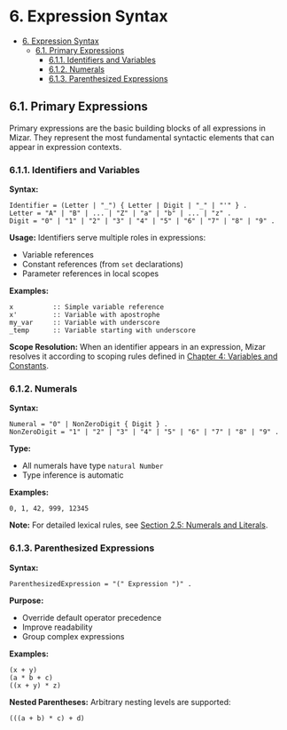 # 6. Expression Syntax

- [6. Expression Syntax](#6-expression-syntax)
    - [6.1. Primary Expressions](#61-primary-expressions)
        - [6.1.1. Identifiers and Variables](#611-identifiers-and-variables)
        - [6.1.2. Numerals](#612-numerals)
        - [6.1.3. Parenthesized Expressions](#613-parenthesized-expressions)

## 6.1. Primary Expressions

Primary expressions are the basic building blocks of all expressions in Mizar. They represent the most fundamental syntactic elements that can appear in expression contexts.

### 6.1.1. Identifiers and Variables

**Syntax:**
```bnf
Identifier = (Letter | "_") { Letter | Digit | "_" | "'" } .
Letter = "A" | "B" | ... | "Z" | "a" | "b" | ... | "z" .
Digit = "0" | "1" | "2" | "3" | "4" | "5" | "6" | "7" | "8" | "9" .
```

**Usage:**
Identifiers serve multiple roles in expressions:
- Variable references
- Constant references (from `set` declarations)
- Parameter references in local scopes

**Examples:**
```mizar
x          :: Simple variable reference
x'         :: Variable with apostrophe
my_var     :: Variable with underscore
_temp      :: Variable starting with underscore
```

**Scope Resolution:**
When an identifier appears in an expression, Mizar resolves it according to scoping rules defined in [Chapter 4: Variables and Constants](./4.variables_and_constants.md).

### 6.1.2. Numerals

**Syntax:**
```bnf
Numeral = "0" | NonZeroDigit { Digit } .
NonZeroDigit = "1" | "2" | "3" | "4" | "5" | "6" | "7" | "8" | "9" .
```

**Type:**
- All numerals have type `natural Number`
- Type inference is automatic

**Examples:**
```mizar
0, 1, 42, 999, 12345
```

**Note:** For detailed lexical rules, see [Section 2.5: Numerals and Literals](./2.lexical_structure.md#25-numerals-and-literals).

### 6.1.3. Parenthesized Expressions

**Syntax:**
```bnf
ParenthesizedExpression = "(" Expression ")" .
```

**Purpose:**
- Override default operator precedence
- Improve readability
- Group complex expressions

**Examples:**
```mizar
(x + y)
(a * b + c)
((x + y) * z)
```

**Nested Parentheses:**
Arbitrary nesting levels are supported:
```mizar
(((a + b) * c) + d)
```
